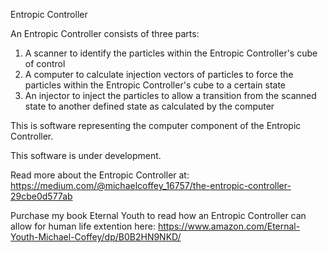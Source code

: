 Entropic Controller

An Entropic Controller consists of three parts:

1) A scanner to identify the particles within the Entropic Controller's cube of control
2) A computer to calculate injection vectors of particles to force the particles within the Entropic Controller's cube to a certain state
3) An injector to inject the particles to allow a transition from the scanned state to another defined state as calculated by the computer

This is software representing the computer component of the Entropic Controller.

This software is under development.

Read more about the Entropic Controller at:
https://medium.com/@michaelcoffey_16757/the-entropic-controller-29cbe0d577ab

Purchase my book Eternal Youth to read how an Entropic Controller can allow for human life extention here:
https://www.amazon.com/Eternal-Youth-Michael-Coffey/dp/B0B2HN9NKD/
